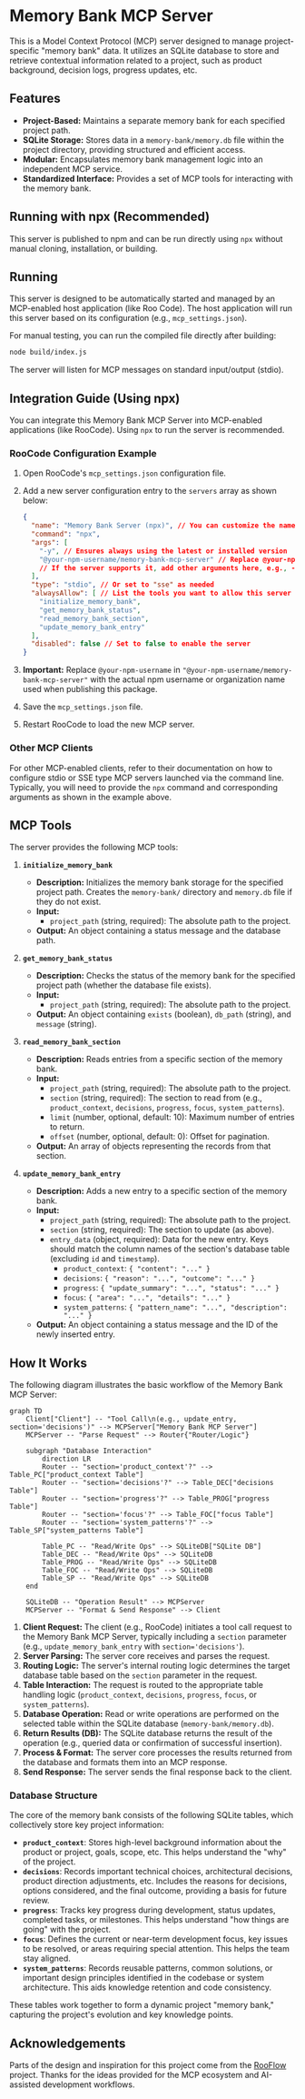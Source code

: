 # Memory Bank MCP Server

This is a Model Context Protocol (MCP) server designed to manage project-specific "memory bank" data. It utilizes an SQLite database to store and retrieve contextual information related to a project, such as product background, decision logs, progress updates, etc.

## Features

*   **Project-Based:** Maintains a separate memory bank for each specified project path.
*   **SQLite Storage:** Stores data in a `memory-bank/memory.db` file within the project directory, providing structured and efficient access.
*   **Modular:** Encapsulates memory bank management logic into an independent MCP service.
*   **Standardized Interface:** Provides a set of MCP tools for interacting with the memory bank.

## Running with npx (Recommended)

This server is published to npm and can be run directly using `npx` without manual cloning, installation, or building.

## Running

This server is designed to be automatically started and managed by an MCP-enabled host application (like Roo Code). The host application will run this server based on its configuration (e.g., `mcp_settings.json`).

For manual testing, you can run the compiled file directly after building:

```bash
node build/index.js
```

The server will listen for MCP messages on standard input/output (stdio).

## Integration Guide (Using npx)

You can integrate this Memory Bank MCP Server into MCP-enabled applications (like RooCode). Using `npx` to run the server is recommended.

### RooCode Configuration Example

1.  Open RooCode's `mcp_settings.json` configuration file.
2.  Add a new server configuration entry to the `servers` array as shown below:

    ```json
    {
      "name": "Memory Bank Server (npx)", // You can customize the name
      "command": "npx",
      "args": [
        "-y", // Ensures always using the latest or installed version
        "@your-npm-username/memory-bank-mcp-server" // Replace @your-npm-username with the actual npm username or organization name
        // If the server supports it, add other arguments here, e.g., --config path/to/config.json
      ],
      "type": "stdio", // Or set to "sse" as needed
      "alwaysAllow": [ // List the tools you want to allow this server to use
        "initialize_memory_bank",
        "get_memory_bank_status",
        "read_memory_bank_section",
        "update_memory_bank_entry"
      ],
      "disabled": false // Set to false to enable the server
    }
    ```
3.  **Important:** Replace `@your-npm-username` in `"@your-npm-username/memory-bank-mcp-server"` with the actual npm username or organization name used when publishing this package.
4.  Save the `mcp_settings.json` file.
5.  Restart RooCode to load the new MCP server.

### Other MCP Clients

For other MCP-enabled clients, refer to their documentation on how to configure stdio or SSE type MCP servers launched via the command line. Typically, you will need to provide the `npx` command and corresponding arguments as shown in the example above.

## MCP Tools

The server provides the following MCP tools:

1.  **`initialize_memory_bank`**
    *   **Description:** Initializes the memory bank storage for the specified project path. Creates the `memory-bank/` directory and `memory.db` file if they do not exist.
    *   **Input:**
        *   `project_path` (string, required): The absolute path to the project.
    *   **Output:** An object containing a status message and the database path.

2.  **`get_memory_bank_status`**
    *   **Description:** Checks the status of the memory bank for the specified project path (whether the database file exists).
    *   **Input:**
        *   `project_path` (string, required): The absolute path to the project.
    *   **Output:** An object containing `exists` (boolean), `db_path` (string), and `message` (string).

3.  **`read_memory_bank_section`**
    *   **Description:** Reads entries from a specific section of the memory bank.
    *   **Input:**
        *   `project_path` (string, required): The absolute path to the project.
        *   `section` (string, required): The section to read from (e.g., `product_context`, `decisions`, `progress`, `focus`, `system_patterns`).
        *   `limit` (number, optional, default: 10): Maximum number of entries to return.
        *   `offset` (number, optional, default: 0): Offset for pagination.
    *   **Output:** An array of objects representing the records from that section.

4.  **`update_memory_bank_entry`**
    *   **Description:** Adds a new entry to a specific section of the memory bank.
    *   **Input:**
        *   `project_path` (string, required): The absolute path to the project.
        *   `section` (string, required): The section to update (as above).
        *   `entry_data` (object, required): Data for the new entry. Keys should match the column names of the section's database table (excluding `id` and `timestamp`).
            *   `product_context`: `{ "content": "..." }`
            *   `decisions`: `{ "reason": "...", "outcome": "..." }`
            *   `progress`: `{ "update_summary": "...", "status": "..." }`
            *   `focus`: `{ "area": "...", "details": "..." }`
            *   `system_patterns`: `{ "pattern_name": "...", "description": "..." }`
    *   **Output:** An object containing a status message and the ID of the newly inserted entry.

## How It Works

The following diagram illustrates the basic workflow of the Memory Bank MCP Server:

```mermaid
graph TD
    Client["Client"] -- "Tool Call\n(e.g., update_entry, section='decisions')" --> MCPServer["Memory Bank MCP Server"]
    MCPServer -- "Parse Request" --> Router{"Router/Logic"}

    subgraph "Database Interaction"
        direction LR
        Router -- "section='product_context'?" --> Table_PC["product_context Table"]
        Router -- "section='decisions'?" --> Table_DEC["decisions Table"]
        Router -- "section='progress'?" --> Table_PROG["progress Table"]
        Router -- "section='focus'?" --> Table_FOC["focus Table"]
        Router -- "section='system_patterns'?" --> Table_SP["system_patterns Table"]

        Table_PC -- "Read/Write Ops" --> SQLiteDB["SQLite DB"]
        Table_DEC -- "Read/Write Ops" --> SQLiteDB
        Table_PROG -- "Read/Write Ops" --> SQLiteDB
        Table_FOC -- "Read/Write Ops" --> SQLiteDB
        Table_SP -- "Read/Write Ops" --> SQLiteDB
    end

    SQLiteDB -- "Operation Result" --> MCPServer
    MCPServer -- "Format & Send Response" --> Client
```

1.  **Client Request:** The client (e.g., RooCode) initiates a tool call request to the Memory Bank MCP Server, typically including a `section` parameter (e.g., `update_memory_bank_entry` with `section='decisions'`).
2.  **Server Parsing:** The server core receives and parses the request.
3.  **Routing Logic:** The server's internal routing logic determines the target database table based on the `section` parameter in the request.
4.  **Table Interaction:** The request is routed to the appropriate table handling logic (`product_context`, `decisions`, `progress`, `focus`, or `system_patterns`).
5.  **Database Operation:** Read or write operations are performed on the selected table within the SQLite database (`memory-bank/memory.db`).
6.  **Return Results (DB):** The SQLite database returns the result of the operation (e.g., queried data or confirmation of successful insertion).
7.  **Process & Format:** The server core processes the results returned from the database and formats them into an MCP response.
8.  **Send Response:** The server sends the final response back to the client.

### Database Structure

The core of the memory bank consists of the following SQLite tables, which collectively store key project information:

*   **`product_context`**: Stores high-level background information about the product or project, goals, scope, etc. This helps understand the "why" of the project.
*   **`decisions`**: Records important technical choices, architectural decisions, product direction adjustments, etc. Includes the reasons for decisions, options considered, and the final outcome, providing a basis for future review.
*   **`progress`**: Tracks key progress during development, status updates, completed tasks, or milestones. This helps understand "how things are going" with the project.
*   **`focus`**: Defines the current or near-term development focus, key issues to be resolved, or areas requiring special attention. This helps the team stay aligned.
*   **`system_patterns`**: Records reusable patterns, common solutions, or important design principles identified in the codebase or system architecture. This aids knowledge retention and code consistency.

These tables work together to form a dynamic project "memory bank," capturing the project's evolution and key knowledge points.

## Acknowledgements

Parts of the design and inspiration for this project come from the [RooFlow](https://github.com/GreatScottyMac/RooFlow) project. Thanks for the ideas provided for the MCP ecosystem and AI-assisted development workflows.